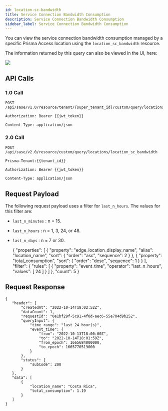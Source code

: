 ```yaml
---
id: location-sc-bandwidth
title: Service Connection Bandwidth Consumption
description: Service Connection Bandwidth Consumption
sidebar_label: Service Connection Bandwidth Consumption
---
```


You can view the service connection bandwidth consumption managed by a specific Prisma Access location
using the `location_sc_bandwidth` resource.

The information returned by this query can also be viewed in the UI, here:

![](/access/img/location-sc-bw.png)

## API Calls

### 1.0 Call

    POST /api/sase/v1.0/resource/tenant/{super_tenant_id}/custom/query/locations/location_sc_bandwidth

    Authorization: Bearer {{jwt_token}}

    Content-Type: application/json

### 2.0 Call

    POST /api/sase/v2.0/resource/custom/query/locations/location_sc_bandwidth

    Prisma-Tenant:{{tenant_id}}

    Authorization: Bearer {{jwt_token}}

    Content-Type: application/json

## Request Payload

The following request payload uses a filter for `last_n_hours`. The values for this filter are:

- `last_n_minutes` : n = 15.
- `last_n_hours` : n = 1, 3, 24, or 48.
- `last_n_days` : n = 7 or 30.

  {
  "properties": [
  {
  "property": "edge_location_display_name",
  "alias": "location_name",
  "sort": {
  "order": "asc",
  "sequence": 2
  }
  },
  {
  "property": "total_consumption",
  "sort": {
  "order": "desc",
  "sequence": 1
  }
  }
  ],
  "filter": {
  "rules": [
  {
  "property": "event_time",
  "operator": "last_n_hours",
  "values": [
  24
  ]
  }
  ]
  },
  "count": 5
  }

## Request Response

    {
       "header": {
           "createdAt": "2022-10-14T18:02:52Z",
           "dataCount": 1,
           "requestId": "0e1bf29f-5c91-4f0d-aec6-55e704d9b252",
           "queryInput": {
               "time_range": "last 24 hour(s)",
               "event_time": {
                   "from": "2022-10-13T18:00:00Z",
                   "to": "2022-10-14T18:01:59Z",
                   "from_epoch": 1665684000000,
                   "to_epoch": 1665770519000
               }
           },
           "status": {
               "subCode": 200
           }
       },
       "data": [
           {
               "location_name": "Costa Rica",
               "total_consumption": 1.19
           }
       ]
    }
